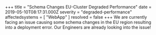 +++
title = "Schema Changes EU-Cluster Degraded Performance"
date = 2019-05-10T08:17:31.000Z
severity = "degraded-performance"
affectedsystems = [
  "WebApp"
]
resolved = false
+++
We are currently facing an issue causing some schema changes in the EU region resulting into a deployment error. Our Engineers are already looking into the issue!